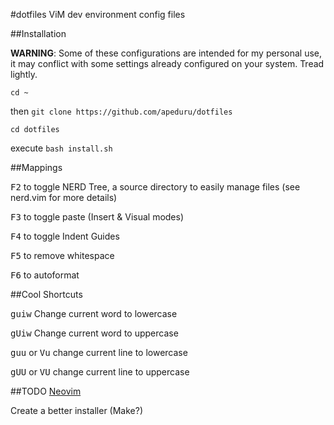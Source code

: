 #dotfiles
ViM dev environment config files


##Installation

**WARNING**: Some of these configurations are intended for my personal use, it may
conflict with some settings already configured on your system. Tread lightly.

`cd ~`

then `git clone https://github.com/apeduru/dotfiles`

`cd dotfiles`

execute `bash install.sh`

##Mappings

<kbd>F2</kbd> to toggle NERD Tree, a source directory to easily manage files
(see nerd.vim for more details)

<kbd>F3</kbd> to toggle paste (Insert & Visual modes)

<kbd>F4</kbd> to toggle Indent Guides

<kbd>F5</kbd> to remove whitespace

<kbd>F6</kbd> to autoformat 

##Cool Shortcuts 

<kbd>guiw</kbd> Change current word to lowercase

<kbd>gUiw</kbd> Change current word to uppercase

<kbd>guu</kbd> or <kbd>Vu</kbd> change current line to lowercase

<kbd>gUU</kbd> or <kbd>VU</kbd> change current line to uppercase

##TODO
[Neovim](https://neovim.io)

Create a better installer (Make?)

